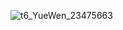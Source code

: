 ![t6_YueWen_23475663](https://user-images.githubusercontent.com/17806205/213070221-3c6078bc-80b2-4981-9f0a-feef83034e95.jpg)